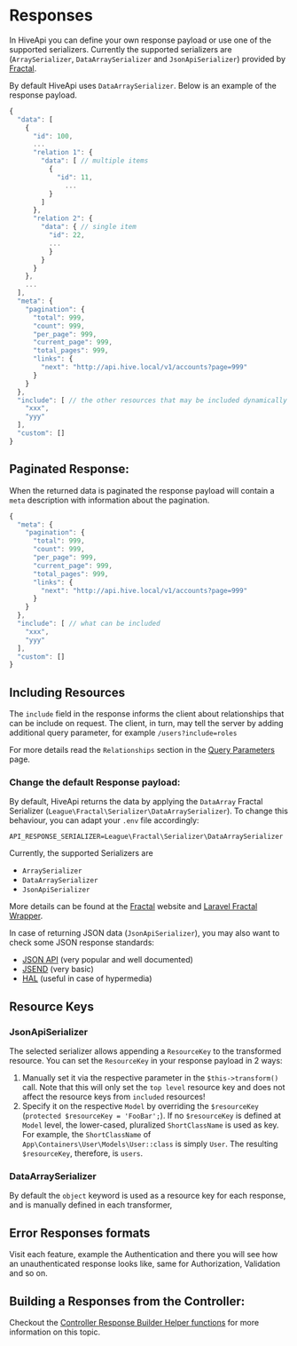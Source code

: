 # Responses

In HiveApi you can define your own response payload or use one of the supported serializers. Currently the supported 
serializers are (`ArraySerializer`, `DataArraySerializer` and `JsonApiSerializer`) provided by 
[Fractal](http://fractal.thephpleague.com/transformers/).

By default HiveApi uses `DataArraySerializer`. Below is an example of the response payload.

```javascript
{
  "data": [
    {
      "id": 100,
      ...
      "relation 1": {
        "data": [ // multiple items
          {
            "id": 11,
			  ...
          }
        ]
      },
      "relation 2": {
        "data": { // single item
          "id": 22,
          ...
          }
        }
      }
    },
    ...
  ],
  "meta": {
    "pagination": {
      "total": 999,
      "count": 999,
      "per_page": 999,
      "current_page": 999,
      "total_pages": 999,
      "links": {
        "next": "http://api.hive.local/v1/accounts?page=999"
      }
    }
  },
  "include": [ // the other resources that may be included dynamically on request
    "xxx",
    "yyy"
  ],
  "custom": []
}
```

## Paginated Response:

When the returned data is paginated the response payload will contain a `meta` description with information about the 
pagination.

```javascript
{
  "meta": {
    "pagination": {
      "total": 999,
      "count": 999,
      "per_page": 999,
      "current_page": 999,
      "total_pages": 999,
      "links": {
        "next": "http://api.hive.local/v1/accounts?page=999"
      }
    }
  },
  "include": [ // what can be included
    "xxx",
    "yyy"
  ],
  "custom": []
}
```

## Including Resources

The `include` field in the response informs the client about relationships that can be include on request. The client, 
in turn, may tell the server by adding additional query parameter, for example `/users?include=roles`

For more details read the `Relationships` section in the [Query Parameters](./../features/query-parameters) page.

### Change the default Response payload:

By default, HiveApi returns the data by applying the `DataArray` Fractal Serializer (`League\Fractal\Serializer\DataArraySerializer`). 
To change this behaviour, you can adapt your `.env` file accordingly:

```text
API_RESPONSE_SERIALIZER=League\Fractal\Serializer\DataArraySerializer
```

Currently, the supported Serializers are
* `ArraySerializer`
* `DataArraySerializer`
* `JsonApiSerializer`

More details can be found at the [Fractal](http://fractal.thephpleague.com/transformers/) website and 
[Laravel Fractal Wrapper](https://github.com/spatie/laravel-fractal).

In case of returning JSON data (`JsonApiSerializer`), you may also want to check some JSON response standards:

* [JSON API](http://jsonapi.org/format/) (very popular and well documented)
* [JSEND](https://labs.omniti.com/labs/jsend) (very basic)
* [HAL](http://stateless.co/hal_specification.html) (useful in case of hypermedia)

## Resource Keys

### JsonApiSerializer 

The selected serializer allows appending a `ResourceKey` to the transformed resource. You can set the `ResourceKey` in 
your response payload in 2 ways:

1. Manually set it via the respective parameter in the `$this->transform()` call. Note that this will only set the
`top level` resource key and does not affect the resource keys from `included` resources!
2. Specify it on the respective `Model` by overriding the `$resourceKey` (`protected $resourceKey = 'FooBar';`). 
If no `$resourceKey` is defined at `Model` level, the lower-cased, pluralized `ShortClassName` is used as key. For example, the 
`ShortClassName` of `App\Containers\User\Models\User::class` is simply `User`. The resulting `$resourceKey`, therefore, is
`users`.

### DataArraySerializer

By default the `object` keyword is used as a resource key for each response, and is manually defined in each transformer, 

## Error Responses formats

Visit each feature, example the Authentication and there you will see how an unauthenticated response looks like, same 
for Authorization, Validation and so on.

## Building a Responses from the Controller:

Checkout the [Controller Response Builder Helper functions](./../components/controllers) for more information on this 
topic.
